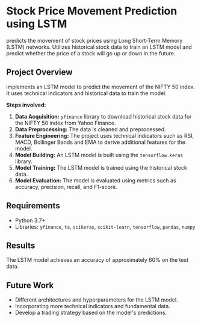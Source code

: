# Stock Price Movement Prediction using LSTM

predicts the movement of stock prices using Long Short-Term Memory (LSTM) networks. Utilizes historical stock data to train an LSTM model and predict whether the price of a stock will go up or down in the future.

## Project Overview

implements an LSTM model to predict the movement of the NIFTY 50 index. It uses technical indicators and historical data to train the model.

**Steps involved:**

1. **Data Acquisition:** `yfinance` library to download historical stock data for the NIFTY 50 index from Yahoo Finance.
2. **Data Preprocessing:** The data is cleaned and preprocessed.
3. **Feature Engineering:** The project uses technical indicators such as RSI, MACD, Bollinger Bands and EMA to derive additional features for the model.
4. **Model Building:** An LSTM model is built using the `tensorflow.keras` library.
5. **Model Training:** The LSTM model is trained using the historical stock data.
6. **Model Evaluation:** The model is evaluated using metrics such as accuracy, precision, recall, and F1-score.

## Requirements

- Python 3.7+
- Libraries: `yfinance`, `ta`, `scikeras`, `scikit-learn`, `tensorflow`, `pandas`, `numpy`

## Results

The LSTM model achieves an accuracy of approximately 60% on the test data.

## Future Work

- Different architectures and hyperparameters for the LSTM model.
- Incorporating more technical indicators and fundamental data.
- Develop a trading strategy based on the model's predictions.
